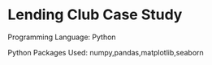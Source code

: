 # Lending Club Case Study

Programming Language: Python

Python Packages Used: numpy,pandas,matplotlib,seaborn
